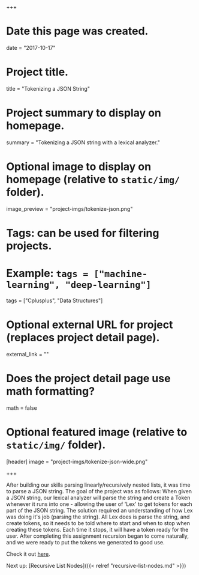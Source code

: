 +++
# Date this page was created.
date = "2017-10-17"

# Project title.
title = "Tokenizing a JSON String"

# Project summary to display on homepage.
summary = "Tokenizing a JSON string with a lexical analyzer."

# Optional image to display on homepage (relative to `static/img/` folder).
image_preview = "project-imgs/tokenize-json.png"

# Tags: can be used for filtering projects.
# Example: `tags = ["machine-learning", "deep-learning"]`
tags = ["Cplusplus", "Data Structures"]

# Optional external URL for project (replaces project detail page).
external_link = ""

# Does the project detail page use math formatting?
math = false

# Optional featured image (relative to `static/img/` folder).
[header]
image = "project-imgs/tokenize-json-wide.png"

+++

After building our skills parsing linearly/recursively nested lists, it was time to parse a JSON string. The goal of the project was as follows: When given a JSON string, our lexical analyzer will parse the string and create a Token whenever it runs into one - allowing the user of 'Lex' to get tokens for each part of the JSON string. The solution required an understanding of how Lex was doing it's job (parsing the string). All Lex does is parse the string, and create tokens, so it needs to be told where to start and when to stop when creating these tokens. Each time it stops, it will have a token ready for the user. After completing this assignment recursion began to come naturally, and we were ready to put the tokens we generated to good use.

Check it out [here](https://github.com/michaeldito/SSU-CS-315-Data-Structures).

Next up: [Recursive List Nodes]({{< relref "recursive-list-nodes.md" >}})
